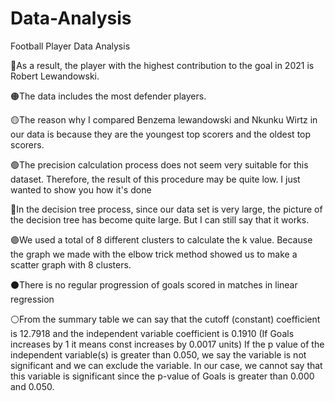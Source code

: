 # Data-Analysis
Football Player Data Analysis

🔴As a result, the player with the highest contribution to the goal in 2021 is Robert Lewandowski.

🟠The data includes the most defender players.

🟡The reason why I compared Benzema lewandowski and Nkunku Wirtz in our data is because they are the youngest top scorers and the oldest top scorers.

🟢The precision calculation process does not seem very suitable for this dataset. Therefore, the result of this procedure may be quite low. I just wanted to show you how it's done

🔵In the decision tree process, since our data set is very large, the picture of the decision tree has become quite large. But I can still say that it works.

🟣We used a total of 8 different clusters to calculate the k value. Because the graph we made with the elbow trick method showed us to make a scatter graph with 8 clusters.

⚫️There is no regular progression of goals scored in matches in linear regression

⚪️From the summary table we can say that the cutoff (constant) coefficient is 12.7918 and the independent variable coefficient is 0.1910 (If Goals increases by 1 it means const increases by 0.0017 units)
  If the p value of the independent variable(s) is greater than 0.050, we say the variable is not significant and we can exclude the variable.
  In our case, we cannot say that this variable is significant since the p-value of Goals is greater than 0.000 and 0.050.
  
